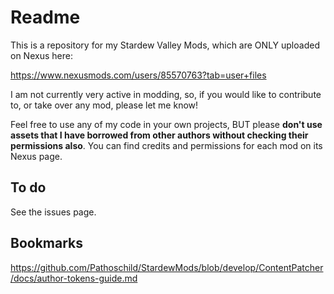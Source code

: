 # Readme

This is a repository for my Stardew Valley Mods, which are ONLY uploaded on Nexus here:

https://www.nexusmods.com/users/85570763?tab=user+files

I am not currently very active in modding, so, if you would like to contribute to, or take over any mod, please let me know!

Feel free to use any of my code in your own projects, BUT please **don't use assets that I have borrowed from other authors without checking their permissions also**. You can find credits and permissions for each mod on its Nexus page.

## To do

See the issues page.

## Bookmarks

https://github.com/Pathoschild/StardewMods/blob/develop/ContentPatcher/docs/author-tokens-guide.md

